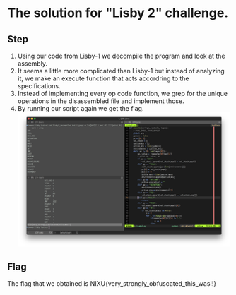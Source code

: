# The solution for "Lisby 2" challenge.

## Step
1. Using our code from Lisby-1 we decompile the program and look at the assembly.
2. It seems a little more complicated than Lisby-1 but instead of analyzing it, we make an execute function that acts accordring to the specifications.
3. Instead of implementing every op code function, we grep for the unique operations in the disassembled file and implement those. 
4. By running our script again we get the flag. ![terminal](1.png)

## Flag
The flag that we obtained is NIXU{very_strongly_obfuscated_this_was!!}

